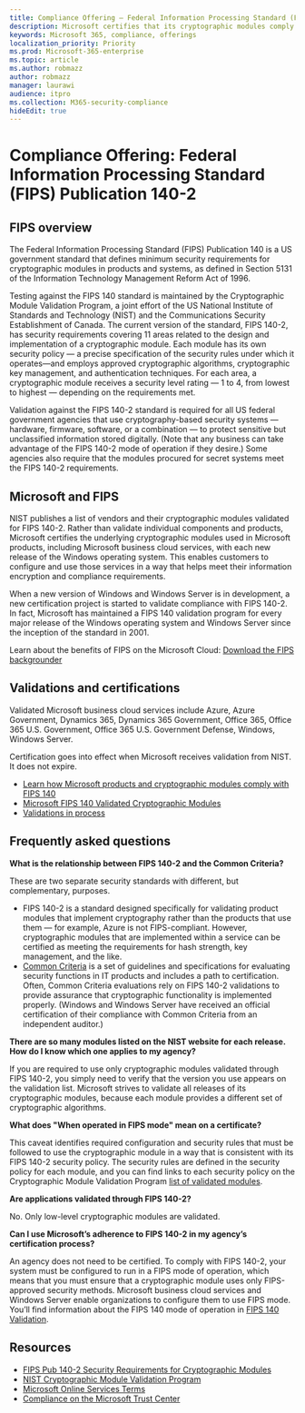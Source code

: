 ```yaml
---
title: Compliance Offering — Federal Information Processing Standard (FIPS) Publication 140-2
description: Microsoft certifies that its cryptographic modules comply with the US Federal Information Processing Standard.
keywords: Microsoft 365, compliance, offerings
localization_priority: Priority
ms.prod: Microsoft-365-enterprise
ms.topic: article
ms.author: robmazz
author: robmazz
manager: laurawi
audience: itpro
ms.collection: M365-security-compliance
hideEdit: true
---
```


# Compliance Offering: Federal Information Processing Standard (FIPS) Publication 140-2

## FIPS overview

The Federal Information Processing Standard (FIPS) Publication 140 is a US government standard that defines minimum security requirements for cryptographic modules in products and systems, as defined in Section 5131 of the Information Technology Management Reform Act of 1996.  
  
Testing against the FIPS 140 standard is maintained by the Cryptographic Module Validation Program, a joint effort of the US National Institute of Standards and Technology (NIST) and the Communications Security Establishment of Canada. The current version of the standard, FIPS 140-2, has security requirements covering 11 areas related to the design and implementation of a cryptographic module. Each module has its own security policy — a precise specification of the security rules under which it operates—and employs approved cryptographic algorithms, cryptographic key management, and authentication techniques. For each area, a cryptographic module receives a security level rating — 1 to 4, from lowest to highest — depending on the requirements met.  
  
Validation against the FIPS 140-2 standard is required for all US federal government agencies that use cryptography-based security systems — hardware, firmware, software, or a combination — to protect sensitive but unclassified information stored digitally. (Note that any business can take advantage of the FIPS 140-2 mode of operation if they desire.) Some agencies also require that the modules procured for secret systems meet the FIPS 140-2 requirements.

## Microsoft and FIPS

NIST publishes a list of vendors and their cryptographic modules validated for FIPS 140-2. Rather than validate individual components and products, Microsoft certifies the underlying cryptographic modules used in Microsoft products, including Microsoft business cloud services, with each new release of the Windows operating system. This enables customers to configure and use those services in a way that helps meet their information encryption and compliance requirements.  
  
When a new version of Windows and Windows Server is in development, a new certification project is started to validate compliance with FIPS 140-2. In fact, Microsoft has maintained a FIPS 140 validation program for every major release of the Windows operating system and Windows Server since the inception of the standard in 2001.  
  
Learn about the benefits of FIPS on the Microsoft Cloud: [Download the FIPS backgrounder](https://aka.ms/fips-backgrounder)

## Validations and certifications

Validated Microsoft business cloud services include Azure, Azure Government, Dynamics 365, Dynamics 365 Government, Office 365, Office 365 U.S. Government, Office 365 U.S. Government Defense, Windows, Windows Server.  
  
Certification goes into effect when Microsoft receives validation from NIST. It does not expire.

- [Learn how Microsoft products and cryptographic modules comply with FIPS 140](https://www.microsoft.com/en-us/msrc?rtc=1#_Microsoft_FIPS_140)
- [Microsoft FIPS 140 Validated Cryptographic Modules](https://technet.microsoft.com/en-us/library/cc750357.aspx#ID0EWFAC)
- [Validations in process](http://aka.ms/FIPS-validations-in-process)

## Frequently asked questions

**What is the relationship between FIPS 140-2 and the Common Criteria?**

These are two separate security standards with different, but complementary, purposes.

- FIPS 140-2 is a standard designed specifically for validating product modules that implement cryptography rather than the products that use them — for example, Azure is not FIPS-compliant. However, cryptographic modules that are implemented within a service can be certified as meeting the requirements for hash strength, key management, and the like.
- [Common Criteria](http://www.commoncriteriaportal.org/) is a set of guidelines and specifications for evaluating security functions in IT products and includes a path to certification. Often, Common Criteria evaluations rely on FIPS 140-2 validations to provide assurance that cryptographic functionality is implemented properly. (Windows and Windows Server have received an official certification of their compliance with Common Criteria from an independent auditor.)

**There are so many modules listed on the NIST website for each release. How do I know which one applies to my agency?**

If you are required to use only cryptographic modules validated through FIPS 140-2, you simply need to verify that the version you use appears on the validation list. Microsoft strives to validate all releases of its cryptographic modules, because each module provides a different set of cryptographic algorithms.

**What does "When operated in FIPS mode" mean on a certificate?**

This caveat identifies required configuration and security rules that must be followed to use the cryptographic module in a way that is consistent with its FIPS 140-2 security policy. The security rules are defined in the security policy for each module, and you can find links to each security policy on the Cryptographic Module Validation Program [list of validated modules](http://aka.ms/FIPS-140-val).

**Are applications validated through FIPS 140-2?**

No. Only low-level cryptographic modules are validated.

**Can I use Microsoft’s adherence to FIPS 140-2 in my agency’s certification process?**

An agency does not need to be certified. To comply with FIPS 140-2, your system must be configured to run in a FIPS mode of operation, which means that you must ensure that a cryptographic module uses only FIPS-approved security methods. Microsoft business cloud services and Windows Server enable organizations to configure them to use FIPS mode. You’ll find information about the FIPS 140 mode of operation in [FIPS 140 Validation](http://aka.ms/technet-FIPS).

## Resources

- [FIPS Pub 140-2 Security Requirements for Cryptographic Modules](http://csrc.nist.gov/publications/fips/fips140-2/fips1402.pdf)
- [NIST Cryptographic Module Validation Program](http://csrc.nist.gov/groups/STM/cmvp/index.html)
- [Microsoft Online Services Terms](http://aka.ms/Online-Services-Terms)
- [Compliance on the Microsoft Trust Center](https://www.microsoft.com/trust-center/compliance/compliance-overview)
